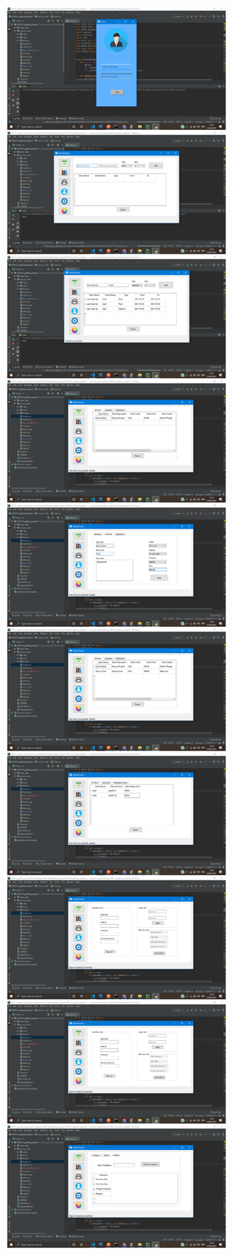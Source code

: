 ![screen](https://github.com/arc-arnob/256131_python_project/blob/main/screenshots/Screenshot%20(539).png)
![screen](https://github.com/arc-arnob/256131_python_project/blob/main/screenshots/Screenshot%20(540).png)
![screen](https://github.com/arc-arnob/256131_python_project/blob/main/screenshots/Screenshot%20(541).png)
![screen](https://github.com/arc-arnob/256131_python_project/blob/main/screenshots/Screenshot%20(542).png)
![screen](https://github.com/arc-arnob/256131_python_project/blob/main/screenshots/Screenshot%20(543).png)
![screen](https://github.com/arc-arnob/256131_python_project/blob/main/screenshots/Screenshot%20(544).png)
![screen](https://github.com/arc-arnob/256131_python_project/blob/main/screenshots/Screenshot%20(545).png)
![screen](https://github.com/arc-arnob/256131_python_project/blob/main/screenshots/Screenshot%20(546).png)
![screen](https://github.com/arc-arnob/256131_python_project/blob/main/screenshots/Screenshot%20(547).png)
![screen](https://github.com/arc-arnob/256131_python_project/blob/main/screenshots/Screenshot%20(548).png)
